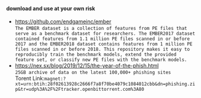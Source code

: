 #### download and use at your own risk
* https://github.com/endgameinc/ember  
`The EMBER dataset is a collection of features from PE files that serve as a benchmark dataset for researchers. The EMBER2017 dataset contained features from 1.1 million PE files scanned in or before 2017 and the EMBER2018 dataset contains features from 1 million PE files scanned in or before 2018. This repository makes it easy to reproducibly train the benchmark models, extend the provided feature set, or classify new PE files with the benchmark models.`
* https://nex.sx/blog/2019/12/15/the-year-of-the-phish.html  
`25GB archive of data on the latest 100,000+ phishing sites`  
Torent Link:`magnet:?xt=urn:btih:28f02613928c2666f7a8f70be4079c1084012cbb&dn=phishing.zip&tr=udp%3A%2F%2Ftracker.openbittorrent.com%3A80`